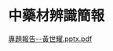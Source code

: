 # **中藥材辨識簡報**
[專題報告--黃世耀.pptx.pdf](https://github.com/lqQwQpl/discord_bot/files/14545552/--.pptx.pdf)
